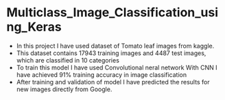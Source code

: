# Multiclass_Image_Classification_using_Keras
- In this project I have used dataset of Tomato leaf images from kaggle. 
- This dataset contains 17943 training images and 4487 test images, which are classified in 10 categories
- To train this model I have used Convolutional neral network With CNN I have achieved 91% training accuracy in image classification 
- After training and validation of model I have predicted the results for new images directly from Google.
